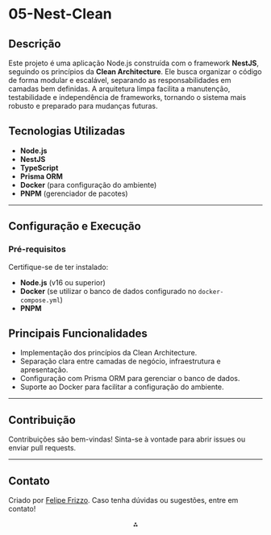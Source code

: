 # 05-Nest-Clean

## Descrição

Este projeto é uma aplicação Node.js construída com o framework **NestJS**, seguindo os princípios da **Clean Architecture**. Ele busca organizar o código de forma modular e escalável, separando as responsabilidades em camadas bem definidas. A arquitetura limpa facilita a manutenção, testabilidade e independência de frameworks, tornando o sistema mais robusto e preparado para mudanças futuras.


## Tecnologias Utilizadas

- **Node.js**
- **NestJS**
- **TypeScript**
- **Prisma ORM**
- **Docker** (para configuração do ambiente)
- **PNPM** (gerenciador de pacotes)

---

## Configuração e Execução

### Pré-requisitos

Certifique-se de ter instalado:

- **Node.js** (v16 ou superior)
- **Docker** (se utilizar o banco de dados configurado no `docker-compose.yml`)
- **PNPM**

## Principais Funcionalidades

- Implementação dos princípios da Clean Architecture.
- Separação clara entre camadas de negócio, infraestrutura e apresentação.
- Configuração com Prisma ORM para gerenciar o banco de dados.
- Suporte ao Docker para facilitar a configuração do ambiente.

---

## Contribuição

Contribuições são bem-vindas! Sinta-se à vontade para abrir issues ou enviar pull requests.

---

## Contato

Criado por [Felipe Frizzo](https://github.com/felipefrizzovg). Caso tenha dúvidas ou sugestões, entre em contato!

<div style="text-align: center">⁂</div>

[^1]: https://github.com/felipefrizzovg/05-Nest-Clean

[^2]: https://github.com/wesleey/nest-clean-architecture

[^3]: https://www.reddit.com/r/Nestjs_framework/comments/1j45f7f/can_anyone_share_clean_code_architecture_with/

[^4]: https://javascript.plainenglish.io/clean-architecture-demystified-refactoring-your-nest-js-app-867355a27062

[^5]: https://github.com/royib/clean-architecture-nestJS

[^6]: https://www.linkedin.com/pulse/implementing-clean-architecture-nestjs-hala-el-yabouri-9ltie

[^7]: https://dev.to/jhonesgoncalves/clean-architecture-no-nestjs-30n8

[^8]: https://github.com/aluiziodeveloper/nestjs-clean-arch

[^9]: https://www.youtube.com/watch?v=CpBqpsINims

[^10]: https://stackoverflow.com/questions/76706815/implementing-clean-architecture-in-nestjs

[^11]: https://dev.to/smolinari/nestjs-and-project-structure-what-to-do-1223

